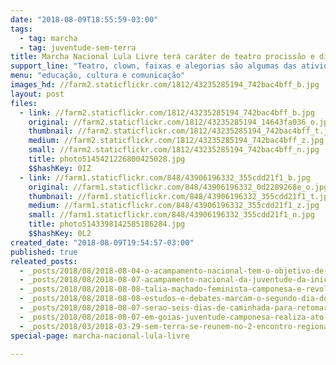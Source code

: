 ```yaml
---
date: "2018-08-09T18:55:59-03:00"
tags:
  - tag: marcha
  - tag: juventude-sem-terra
title: Marcha Nacional Lula Livre terá caráter de teatro procissão e diversas intervenções
support_line: "Teatro, clown, faixas e alegorias são algumas das atividades que os jovens começaram a construir"
menu: "educação, cultura e comunicação"
images_hd: //farm2.staticflickr.com/1812/43235285194_742bac4bff_b.jpg
layout: post
files:
  - link: //farm2.staticflickr.com/1812/43235285194_742bac4bff_b.jpg
    original: //farm2.staticflickr.com/1812/43235285194_14643fa036_o.jpg
    thumbnail: //farm2.staticflickr.com/1812/43235285194_742bac4bff_t.jpg
    medium: //farm2.staticflickr.com/1812/43235285194_742bac4bff_z.jpg
    small: //farm2.staticflickr.com/1812/43235285194_742bac4bff_n.jpg
    title: photo5145421226800425028.jpg
    $$hashKey: 0IZ
  - link: //farm1.staticflickr.com/848/43906196332_355cdd21f1_b.jpg
    original: //farm1.staticflickr.com/848/43906196332_0d2289268e_o.jpg
    thumbnail: //farm1.staticflickr.com/848/43906196332_355cdd21f1_t.jpg
    medium: //farm1.staticflickr.com/848/43906196332_355cdd21f1_z.jpg
    small: //farm1.staticflickr.com/848/43906196332_355cdd21f1_n.jpg
    title: photo5143398142585186284.jpg
    $$hashKey: 0L2
created_date: "2018-08-09T19:54:57-03:00"
published: true
releated_posts:
  - _posts/2018/08/2018-08-04-o-acampamento-nacional-tem-o-objetivo-de-inserir-a-juventude-sem-terra-na-luta-politica-da-classe-trabalhadora-destaca-dirigente-do-mst.md
  - _posts/2018/08/2018-08-07-acampamento-nacional-da-juventude-da-inicio-a-marcha-historica-do-mst.md
  - _posts/2018/08/2018-08-08-talia-machado-feminista-camponesa-e-revolucionaria.md
  - _posts/2018/08/2018-08-08-estudos-e-debates-marcam-o-segundo-dia-do-acampamento-nacional-da-juventude-do-mst.md
  - _posts/2018/08/2018-08-07-serao-seis-dias-de-caminhada-para-retomar-o-brasil-e-para-exigir-lula-livre.md
  - _posts/2018/08/2018-08-07-em-goias-juventude-camponesa-realiza-ato-politico-cultural-em-defesa-de-lula.md
  - _posts/2018/03/2018-03-29-sem-terra-se-reunem-no-2-encontro-regional-da-juventude.md
special-page: marcha-nacional-lula-livre

---
```

